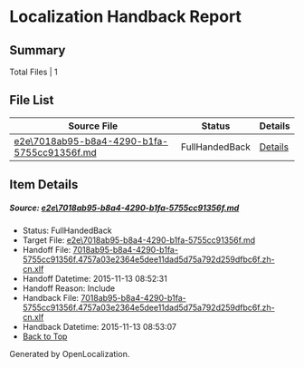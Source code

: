 # <a name='report-top'></a> Localization Handback Report

## Summary
 Total Files | 1

## File List
 Source File | Status | Details 
 ----------- | ------ | ------- 
 [e2e\7018ab95-b8a4-4290-b1fa-5755cc91356f.md](https://github.com/OpenLocalizationTest/oltest/blob/bdfa56ec0e4ab0fc9ed3af331319ff5a01c2b6a3/e2e/7018ab95-b8a4-4290-b1fa-5755cc91356f.md) | FullHandedBack | [Details](#c5abbd693c69ed8cd436e0a0c2e8ee4a00f2ba351)

## Item Details
##### <a name='c5abbd693c69ed8cd436e0a0c2e8ee4a00f2ba351'></a> Source: [e2e\7018ab95-b8a4-4290-b1fa-5755cc91356f.md](https://github.com/OpenLocalizationTest/oltest/blob/bdfa56ec0e4ab0fc9ed3af331319ff5a01c2b6a3/e2e/7018ab95-b8a4-4290-b1fa-5755cc91356f.md)
* Status: FullHandedBack
* Target File: [e2e\7018ab95-b8a4-4290-b1fa-5755cc91356f.md](https://github.com/OpenLocalizationTestOrg/oltest.zh-cn/blob/0c53c57b3d88604081835c2fcf3392668d120b55/e2e/7018ab95-b8a4-4290-b1fa-5755cc91356f.md)
* Handoff File: [7018ab95-b8a4-4290-b1fa-5755cc91356f.4757a03e2364e5dee11dad5d75a792d259dfbc6f.zh-cn.xlf](https://github.com/OpenLocalizationTestOrg/olhandoff/blob/c0fe01841aefd8d9b88d777c0f21bbc65cf9c56c/ol-handoff/OpenLocalizationTestOrg/oltest.zh-cn/yanz/7018ab95-b8a4-4290-b1fa-5755cc91356f.4757a03e2364e5dee11dad5d75a792d259dfbc6f.zh-cn.xlf)
* Handoff Datetime: 2015-11-13 08:52:31
* Handoff Reason: Include
* Handback File: [7018ab95-b8a4-4290-b1fa-5755cc91356f.4757a03e2364e5dee11dad5d75a792d259dfbc6f.zh-cn.xlf](https://github.com/OpenLocalizationTestOrg/olhandback/blob/7d5d676aa13a3c1aee8d5df8491f9ef7d3885028/ol-handback/OpenLocalizationTestOrg/oltest.zh-cn/yanz/7018ab95-b8a4-4290-b1fa-5755cc91356f.4757a03e2364e5dee11dad5d75a792d259dfbc6f.zh-cn.xlf)
* Handback Datetime: 2015-11-13 08:53:07
* [Back to Top](#report-top)


Generated by OpenLocalization.

